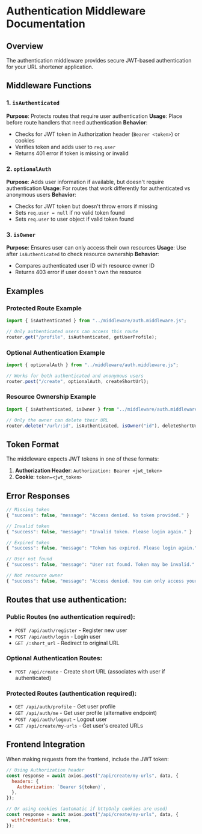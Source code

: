 # Authentication Middleware Documentation

## Overview

The authentication middleware provides secure JWT-based authentication for your URL shortener application.

## Middleware Functions

### 1. `isAuthenticated`

**Purpose**: Protects routes that require user authentication
**Usage**: Place before route handlers that need authentication
**Behavior**:

- Checks for JWT token in Authorization header (`Bearer <token>`) or cookies
- Verifies token and adds user to `req.user`
- Returns 401 error if token is missing or invalid

### 2. `optionalAuth`

**Purpose**: Adds user information if available, but doesn't require authentication
**Usage**: For routes that work differently for authenticated vs anonymous users
**Behavior**:

- Checks for JWT token but doesn't throw errors if missing
- Sets `req.user = null` if no valid token found
- Sets `req.user` to user object if valid token found

### 3. `isOwner`

**Purpose**: Ensures user can only access their own resources
**Usage**: Use after `isAuthenticated` to check resource ownership
**Behavior**:

- Compares authenticated user ID with resource owner ID
- Returns 403 error if user doesn't own the resource

## Examples

### Protected Route Example

```javascript
import { isAuthenticated } from "../middleware/auth.middleware.js";

// Only authenticated users can access this route
router.get("/profile", isAuthenticated, getUserProfile);
```

### Optional Authentication Example

```javascript
import { optionalAuth } from "../middleware/auth.middleware.js";

// Works for both authenticated and anonymous users
router.post("/create", optionalAuth, createShortUrl);
```

### Resource Ownership Example

```javascript
import { isAuthenticated, isOwner } from "../middleware/auth.middleware.js";

// Only the owner can delete their URL
router.delete("/url/:id", isAuthenticated, isOwner("id"), deleteShortUrl);
```

## Token Format

The middleware expects JWT tokens in one of these formats:

1. **Authorization Header**: `Authorization: Bearer <jwt_token>`
2. **Cookie**: `token=<jwt_token>`

## Error Responses

```javascript
// Missing token
{ "success": false, "message": "Access denied. No token provided." }

// Invalid token
{ "success": false, "message": "Invalid token. Please login again." }

// Expired token
{ "success": false, "message": "Token has expired. Please login again." }

// User not found
{ "success": false, "message": "User not found. Token may be invalid." }

// Not resource owner
{ "success": false, "message": "Access denied. You can only access your own resources." }
```

## Routes that use authentication:

### Public Routes (no authentication required):

- `POST /api/auth/register` - Register new user
- `POST /api/auth/login` - Login user
- `GET /:short_url` - Redirect to original URL

### Optional Authentication Routes:

- `POST /api/create` - Create short URL (associates with user if authenticated)

### Protected Routes (authentication required):

- `GET /api/auth/profile` - Get user profile
- `GET /api/auth/me` - Get user profile (alternative endpoint)
- `POST /api/auth/logout` - Logout user
- `GET /api/create/my-urls` - Get user's created URLs

## Frontend Integration

When making requests from the frontend, include the JWT token:

```javascript
// Using Authorization header
const response = await axios.post("/api/create/my-urls", data, {
  headers: {
    Authorization: `Bearer ${token}`,
  },
});

// Or using cookies (automatic if httpOnly cookies are used)
const response = await axios.post("/api/create/my-urls", data, {
  withCredentials: true,
});
```

